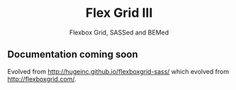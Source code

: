 <div align="center">
  <h1>Flex Grid III</h1>
  <p>Flexbox Grid, SASSed and BEMed</p>
</div>

## Documentation coming soon

Evolved from http://hugeinc.github.io/flexboxgrid-sass/ which evolved from http://flexboxgrid.com/.

